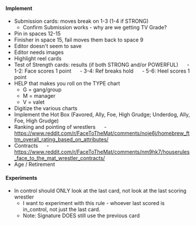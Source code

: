 #### Implement
- Submission cards: moves break on 1-3 (1-4 if STRONG)
    - Confirm Submission works - why are we getting TV Grade?
- Pin in spaces 12-15
- Finisher in space 15, fail moves them back to space 9
- Editor doesn't seem to save
- Editor needs images
- Highlight reel cards
- Test of Strength cards: results (if both STRONG and/or POWERFUL)
     - 1-2: Face scores 1 point
     - 3-4: Ref breaks hold
     - 5-6: Heel scores 1 point
- HELP that makes you roll on the TYPE chart
    - G = gang/group
    - M = manager
    - V = valet
- Digitize the various charts
- Implement the Hot Box (Favored, Ally, Foe, High Grudge; Underdog, Ally, Foe, High Grudge)
- Ranking and pointing of wrestlers
     - https://www.reddit.com/r/FaceToTheMat/comments/noje6j/homebrew_fttm_overall_rating_based_on_attributes/
- Contracts
     - https://www.reddit.com/r/FaceToTheMat/comments/nm9hk7/houserules_face_to_the_mat_wrestler_contracts/
- Age / Retirement

#### Experiments
- In control should ONLY look at the last card, not look at the last scoring wrestler
    - I want to experiment with this rule - whoever last scored is in_control, not just the last card.
    - Note: Signature DOES still use the previous card
